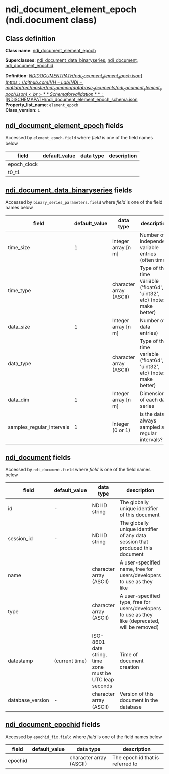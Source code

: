 # ndi_document_element_epoch (ndi.document class)

## Class definition

**Class name**: [ndi_document_element_epoch](ndi_document_element_epoch.md)

**Superclasses**: [ndi_document_data_binaryseries](data/ndi_document_data_binaryseries.md), [ndi_document](ndi_document.md), [ndi_document_epochid](ndi_document_epochid.md)

**Definition**: [$NDIDOCUMENTPATH/ndi_document_element_epoch.json](https://github.com/VH-Lab/NDI-matlab/tree/master/ndi_common/database_documents/ndi_document_element_epoch.json)<br>
**Schema for validation**: [$NDISCHEMAPATH/ndi_document_element_epoch_schema.json](https://github.com/VH-Lab/NDI-matlab/tree/master/ndi_common/schema_documents/ndi_document_element_epoch_schema.json)<br>
**Property_list_name**: `element_epoch`<br>
**Class_version**: `1`<br>


## [ndi_document_element_epoch](ndi_document_element_epoch.md) fields

Accessed by `element_epoch.field` where *field* is one of the field names below

| field | default_value | data type | description |
| --- | --- | --- | --- |
| epoch_clock |  |  |  |
| t0_t1 |  |  |  |


## [ndi_document_data_binaryseries](data/ndi_document_data_binaryseries.md) fields

Accessed by `binary_series_parameters.field` where *field* is one of the field names below

| field | default_value | data type | description |
| --- | --- | --- | --- |
| time_size | 1 | Integer array [n m] | Number of independent variable entries (often time) |
| time_type |  | character array (ASCII) | Type of the time variable ('float64', 'uint32', etc) (note: make better) |
| data_size | 1 | Integer array [n m] | Number of data entries) |
| data_type |  | character array (ASCII) | Type of the time variable ('float64', 'uint32', etc) (note: make better) |
| data_dim | 1 | Integer array [n m] | Dimensions of each data series |
| samples_regular_intervals | 1 | Integer (0 or 1) | is the data always sampled at regular intervals? |


## [ndi_document](ndi_document.md) fields

Accessed by `ndi_document.field` where *field* is one of the field names below

| field | default_value | data type | description |
| --- | --- | --- | --- |
| id | - | NDI ID string | The globally unique identifier of this document |
| session_id | - | NDI ID string | The globally unique identifier of any data session that produced this document |
| name |  | character array (ASCII) | A user-specified name, free for users/developers to use as they like |
| type |  | character array (ASCII) | A user-specified type, free for users/developers to use as they like (deprecated, will be removed) |
| datestamp | (current time) | ISO-8601 date string, time zone must be UTC leap seconds | Time of document creation |
| database_version | - | character array (ASCII) | Version of this document in the database |


## [ndi_document_epochid](ndi_document_epochid.md) fields

Accessed by `epochid_fix.field` where *field* is one of the field names below

| field | default_value | data type | description |
| --- | --- | --- | --- |
| epochid |  | character array (ASCII) | The epoch id that is referred to |


